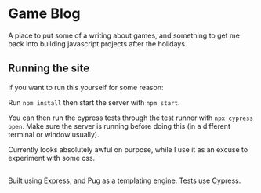 # Game Blog

A place to put some of a writing about games, and something to get me back into building javascript projects after the holidays.

## Running the site

If you want to run this yourself for some reason:

Run `npm install` then start the server with `npm start`.

You can then run the cypress tests through the test runner with `npx cypress open`. Make sure the server is running before doing this (in a different terminal or window usually).

Currently looks absolutely awful on purpose, while I use it as an excuse to experiment with some css.

##

Built using Express, and Pug as a templating engine.
Tests use Cypress.
